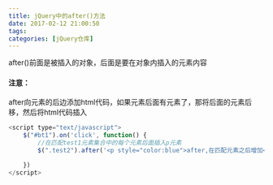 ```yaml
---
title: jQuery中的after()方法
date: 2017-02-12 21:00:50
tags:
categories: [jQuery仓库]
---
```

after()前面是被插入的对象，后面是要在对象内插入的元素内容
<!--more-->
#### 注意：
after向元素的后边添加html代码，如果元素后面有元素了，那将后面的元素后移，然后将html代码插入
```js
<script type="text/javascript">
    $("#bt1").on('click', function() {
        //在匹配test1元素集合中的每个元素后面插入p元素
        $(".test2").after('<p style="color:blue">after,在匹配元素之后增加</p>', '<p style="color:blue">多参数</p>')

    })
</script>
```